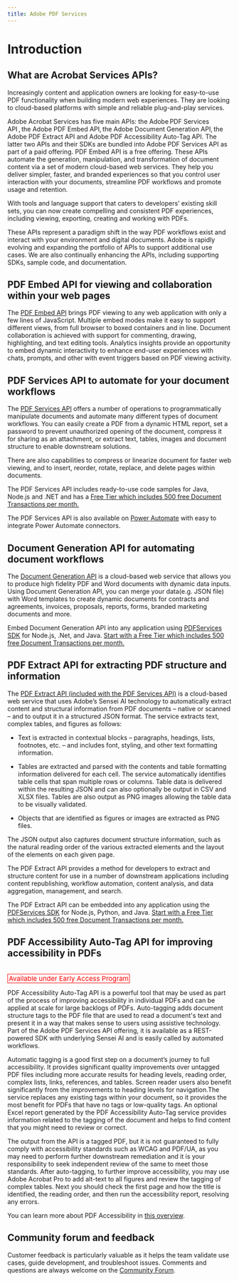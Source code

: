 ```yaml
---
title: Adobe PDF Services
---
```


# Introduction


## What are Acrobat Services APIs?

Increasingly content and application owners are looking for easy-to-use PDF functionality when building modern web experiences. They are looking to cloud-based platforms with simple and reliable plug-and-play services.

Adobe Acrobat Services has five main APIs: the Adobe PDF Services API , the Adobe PDF Embed API, the Adobe Document Generation API, the Adobe PDF Extract API and Adobe PDF Accessibility Auto-Tag API. The latter two APIs and their SDKs are bundled into Adobe PDF Services API as part of a paid offering. PDF Embed API is a free offering. These APIs automate the generation, manipulation, and transformation of document content via a set of modern cloud-based web services. They help you deliver simpler, faster, and branded experiences so that you control user interaction with your documents, streamline PDF workflows and promote usage and retention.

With tools and language support that caters to developers’ existing skill sets, you can now create compelling and consistent PDF experiences, including viewing, exporting, creating and working with PDFs.

These APIs represent a paradigm shift in the way PDF workflows exist and interact with your environment and digital documents. Adobe is rapidly evolving and expanding the portfolio of APIs to support additional use cases. We are also continually enhancing the APIs, including supporting SDKs, sample code, and documentation.

## PDF Embed API for viewing and collaboration within your web pages

The [PDF Embed API](pdf-embed-api) brings PDF viewing to any web application with only a few lines of JavaScript. Multiple embed modes make it easy to support different views, from full browser to boxed containers and in line. Document collaboration is achieved with support for commenting, drawing, highlighting, and text editing tools. Analytics insights provide an opportunity to embed dynamic interactivity to enhance end-user experiences with chats, prompts, and other with event triggers based on PDF viewing activity.

## PDF Services API to automate for your document workflows

The [PDF Services API](pdf-services-api) offers a number of operations to programmatically manipulate documents and automate many different types of document workflows. You can easily create a PDF from a dynamic HTML report, set a password to prevent unauthorized opening of the document, compress it for sharing as an attachment, or extract text, tables, images and document structure to enable downstream solutions. 

There are also capabilities to compress or linearize document for faster web viewing, and to insert, reorder, rotate, replace, and delete pages within documents.

The PDF Services API includes ready-to-use code samples for Java, Node.js and .NET and has a [Free Tier which includes 500 free Document Transactions per month.](https://acrobatservices.adobe.com/dc-integration-creation-app-cdn/main.html?api=pdf-services-api)

The PDF Services API is also available on [Power Automate](https://docs.microsoft.com/en-us/power-automate/) with easy to integrate Power Automate connectors.

## Document Generation API for automating document workflows    

The [Document Generation API](document-generation-api) is a cloud-based web service that allows you to produce high fidelity PDF and Word documents with dynamic data inputs. Using Document Generation API, you can merge your data(e.g. JSON file) with Word templates to create dynamic documents for contracts and agreements, invoices, proposals, reports, forms, branded marketing documents and more.

Embed Document Generation API into any application using [PDFServices SDK](pdf-services-api#sdk) for Node.js, .Net, and Java. [Start with a Free Tier which includes 500 free Document Transactions per month.](https://acrobatservices.adobe.com/dc-integration-creation-app-cdn/main.html?api=document-generation-api)

## PDF Extract API for extracting PDF structure and information

The [PDF Extract API (included with the PDF Services API)](pdf-extract-api/index.md) is a cloud-based web service that uses Adobe’s Sensei AI technology to automatically extract content and structural information from PDF documents – native or scanned – and to output it in a structured JSON format. The service extracts text, complex tables, and figures as follows:

* Text is extracted in contextual blocks – paragraphs, headings, lists, footnotes, etc. – and includes font, styling, and other text formatting information.

* Tables are extracted and parsed with the contents and table formatting information delivered for each cell. The service automatically identifies table cells that span multiple rows or columns. Table data is delivered within the resulting JSON and can also optionally be output in CSV and XLSX files. Tables are also output as PNG images allowing the table data to be visually validated.

* Objects that are identified as figures or images are extracted as PNG files.

The JSON output also captures document structure information, such as the natural reading order of the various extracted elements and the layout of the elements on each given page.

The PDF Extract API provides a method for developers to extract and structure content for use in a number of downstream applications including content republishing, workflow automation, content analysis, and data aggregation, management, and search.

The PDF Extract API can be embedded into any application using the [PDFServices SDK](./pdf-services-api/index.md#sdk) for Node.js, Python, and Java. [Start with a Free Tier which includes 500 free Document Transactions per month.](https://acrobatservices.adobe.com/dc-integration-creation-app-cdn/main.html?api=pdf-extract-api)

## PDF Accessibility Auto-Tag API for improving accessibility in PDFs

<br />
<span align="center" style="color:red;font-size:15px;vertical-align:middle;border:1px solid;padding-left:2px;padding-right:2px;">Available under Early Access Program</span><br/>

PDF Accessibility Auto-Tag API is a powerful tool that may be used as part of the process of improving accessibility in individual PDFs and can be applied at scale for large backlogs of PDFs. Auto-tagging adds document structure tags to the PDF file that are used to read a document's text and present it in a way that makes sense to users using assistive technology. Part of the Adobe PDF Services API offering, it is available as a REST-powered SDK with underlying Sensei AI and is easily called by automated workflows.

Automatic tagging is a good first step on a document’s journey to full accessibility. It provides significant quality improvements over untagged PDF files including more accurate results for heading levels, reading order, complex lists, links, references, and tables. Screen reader users also benefit significantly from the improvements to heading levels for navigation.The service replaces any existing tags within your document, so it provides the most benefit for PDFs that have no tags or low-quality tags. An optional Excel report generated by the PDF Accessibility Auto-Tag service provides information related to the tagging of the document and helps to find content that you might need to review or correct.

The output from the API is a tagged PDF, but it is not guaranteed to fully comply with accessibility standards such as WCAG and PDF/UA, as you may need to perform further downstream remediation and it is your responsibility to seek independent review of the same to meet those standards. After auto-tagging, to further improve accessibility, you may use Adobe Acrobat Pro to add alt-text to all figures and review the tagging of complex tables. Next you should check the first page and how the title is identified, the reading order, and then run the accessibility report, resolving any errors.

You can learn more about PDF Accessibility in [this overview](https://www.adobe.com/accessibility/pdf/pdf-accessibility-overview.html).

## Community forum and feedback

Customer feedback is particularly valuable as it helps the team validate use cases, guide development, and troubleshoot issues. Comments and questions are always welcome on the [Community Forum](https://community.adobe.com/t5/document-cloud-sdk/bd-p/Document-Cloud-SDK?page=1&sort=latest_replies&filter=all).

